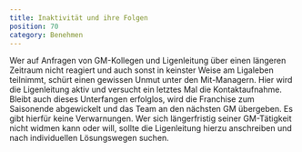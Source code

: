 ```yaml
---
title: Inaktivität und ihre Folgen
position: 70
category: Benehmen
---
```


Wer auf Anfragen von GM-Kollegen und Ligenleitung über einen längeren Zeitraum nicht reagiert und auch sonst in keinster Weise am Ligaleben teilnimmt, schürt einen gewissen Unmut unter den Mit-Managern. Hier wird die Ligenleitung aktiv und versucht ein letztes Mal die Kontaktaufnahme. Bleibt auch dieses Unterfangen erfolglos, wird die Franchise zum Saisonende abgewickelt und das Team an den nächsten GM übergeben. Es gibt hierfür keine Verwarnungen. Wer sich längerfristig seiner GM-Tätigkeit nicht widmen kann oder will, sollte die Ligenleitung hierzu anschreiben und nach individuellen Lösungswegen suchen.
